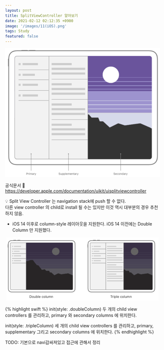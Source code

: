 ```yaml
---
layout: post
title: SplitViewController 알아보기
date: 2021-02-12 02:12:35 +0900
image: '/images/11(iOS).png'
tags: Study
featured: false
---
```


<p align="center"><img src="/images/post16/01.png"></p>

공식문서 📑 <br/>
https://developer.apple.com/documentation/uikit/uisplitviewcontroller

💡 Split View Controller 는 navigation stack에 push 할 수 없다.<br/>
다른 view controller 의 child로 install 될 수는 있지만 이것 역시 대부분의 경우 추천하지 않음.

- iOS 14 이후로 column-style 레이아웃을 지원한다. iOS 14 이전에는 Double Column 만 지원했다.

<p align="center"><img src="/images/post16/02.png"></p>

{% highlight swift %}
init(style: .doubleColumn)
두 개의 child view controllers 를 관리하고, primary 와 secondary columns 에 위치한다.

init(style: .tripleColumn)
세 개의 child view controllers 를 관리하고, 
primary, supplementary 그리고 secondary columns 에 위치한다.
{% endhighlight %}

TODO: 기본으로 navi감싸져있고 접근에 관해서 정리